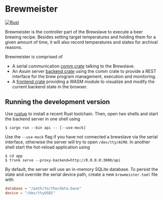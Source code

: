 # Brewmeister

[![Rust](https://github.com/brewpeople/brewmeister-rs/actions/workflows/rust.yml/badge.svg)](https://github.com/brewpeople/brewmeister-rs/actions/workflows/rust.yml)

Brewmeister is the controller part of the Brewslave to execute a beer brewing
recipe. Besides setting target temperatures and holding them for a given amount
of time, it will also record temperatures and states for archival reasons.

Brewmeister is comprised of

* A serial communication [comm crate](./comm) talking to the Brewslave.
* An Axum server [backend crate](./api) using the comm crate to provide a REST interface for the
  brew program management, execution and monitoring.
* A [frontend crate](./app) providing a WASM module to visualize and modify the current backend
  state in the browser.


## Running the development version

Use [rustup](https://rustup.rs/) to install a recent Rust toolchain. Then, open two shells and
start the backend server in one shell using

    $ cargo run --bin api -- [--use-mock]

Use the `--use-mock` flag if you have not connected a brewslave via the serial interface, otherwise
the server will try to open `/dev/tty/ACM0`. In another shell start the hot-reload application
using

    $ cd app
    $ trunk serve --proxy-backend=http://0.0.0.0:3000/api

By default, the server will use an in-memory SQLite database. To persist the state and override the
serial device path, create a new
`brewmeister.toml` file with

```toml
database = "/path/to/the/data.base"
device = "/dev/ttyUSB1"
```
